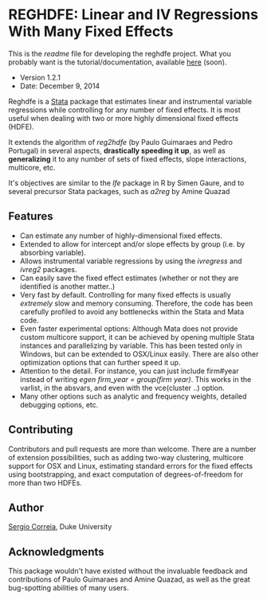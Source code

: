 # REGHDFE: Linear and IV Regressions With Many Fixed Effects

This is the *readme* file for developing the reghdfe project. What you probably want is the tutorial/documentation, available [here](TODO) (soon).

* Version 1.2.1
* Date: December 9, 2014

Reghdfe is a [Stata](http://stata.com) package that estimates linear and instrumental variable regressions while controlling for any number of fixed effects. It is most useful when dealing with two or more highly dimensional fixed effects (HDFE).

It extends the algorithm of *reg2hdfe* (by Paulo Guimaraes and Pedro Portugal) in several aspects, **drastically speeding it up**, as well as **generalizing** it to any number of sets of fixed effects, slope interactions, multicore, etc.

It's objectives are similar to the *lfe* package in R by Simen Gaure, and to several precursor Stata packages, such as *a2reg* by Amine Quazad

## Features

* Can estimate any number of highly-dimensional fixed effects.
* Extended to allow for intercept and/or slope effects by group (i.e. by absorbing variable).
* Allows instrumental variable regressions by using the *ivregress* and *ivreg2* packages.
* Can easily save the fixed effect estimates (whether or not they are identified is another matter..)
* Very fast by default. Controlling for many fixed effects is usually *extremely* slow and memory consuming. Therefore, the code has been carefully profiled to avoid any bottlenecks within the Stata and Mata code.
* Even faster experimental options: Although Mata does not provide custom multicore support, it can be achieved by opening multiple Stata instances and parallelizing by variable. This has been tested only in Windows, but can be extended to OSX/Linux easily. There are also other optimization options that can further speed it up.
* Attention to the detail. For instance, you can just include firm#year instead of writing *egen firm_year = group(firm year)*. This works in the varlist, in the absvars, and even with the vce(cluster ..) option.
* Many other options such as analytic and frequency weights, detailed debugging options, etc.

## Contributing

Contributors and pull requests are more than welcome. There are a number of extension possibilities, such as adding two-way clustering, multicore support for OSX and Linux, estimating standard errors for the fixed effects using bootstrapping, and exact computation of degrees-of-freedom for more than two HDFEs.

## Author

[Sergio Correia](sergio.correia@gmail.com), Duke University

## Acknowledgments

This package wouldn't have existed without the invaluable feedback and contributions of Paulo Guimaraes and Amine Quazad, as well as the great bug-spotting abilities of many users.
